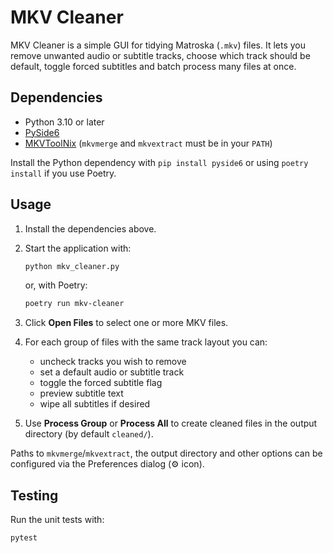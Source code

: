 # MKV Cleaner

MKV Cleaner is a simple GUI for tidying Matroska (`.mkv`) files. It lets you remove unwanted audio or subtitle tracks, choose which track should be default, toggle forced subtitles and batch process many files at once.

## Dependencies

- Python 3.10 or later
- [PySide6](https://pypi.org/project/PySide6/)
- [MKVToolNix](https://mkvtoolnix.download/) (`mkvmerge` and `mkvextract` must be in your `PATH`)

Install the Python dependency with `pip install pyside6` or using `poetry install` if you use Poetry.

## Usage

1. Install the dependencies above.
2. Start the application with:

   ```bash
   python mkv_cleaner.py
   ```
   or, with Poetry:
   ```bash
   poetry run mkv-cleaner
   ```
3. Click **Open Files** to select one or more MKV files.
4. For each group of files with the same track layout you can:
   - uncheck tracks you wish to remove
   - set a default audio or subtitle track
   - toggle the forced subtitle flag
   - preview subtitle text
   - wipe all subtitles if desired
5. Use **Process Group** or **Process All** to create cleaned files in the output directory (by default `cleaned/`).

Paths to `mkvmerge`/`mkvextract`, the output directory and other options can be configured via the Preferences dialog (⚙️ icon).

## Testing

Run the unit tests with:

```bash
pytest
```


